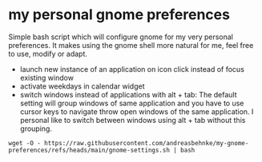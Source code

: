 # my personal gnome preferences
Simple bash script which will configure gnome for my very personal preferences. It makes using the gnome shell more natural for me, feel free to use, modify or adapt.

* launch new instance of an application on icon click instead of focus existing window
* activate weekdays in calendar widget
* switch windows instead of applications with alt + tab: The default setting will group windows of same application and you have to use cursor keys to navigate throw open windows of the same application. I personal like to switch between windows using alt + tab without this grouping.

```wget -O - https://raw.githubusercontent.com/andreasbehnke/my-gnome-preferences/refs/heads/main/gnome-settings.sh | bash```